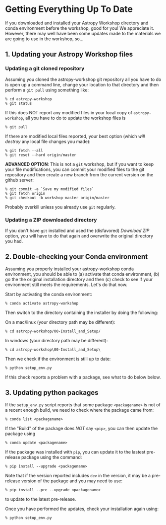 # Getting Everything Up To Date

If you downloaded and installed your Astropy Workshop directory and conda environment before the workshop, good for you!  We appreciate it.  However, there may well have been some updates made to the materials we are going to use in the workshop, so...

## 1. Updating your Astropy Workshop files

### Updating a git cloned repository

Assuming you cloned the astropy-workshop git repository all you have to do is open up a command line, change your location to that directory and then perform a `git pull` using something like:

    % cd astropy-workshop
    % git status

If this does NOT report any modified files in your local copy of `astropy-workshop`, all you have to do to update the workshop files is

    % git pull

If there are modified local files reported, your best option (which *will destroy* any local file changes you made):

    % git fetch --all
    % git reset --hard origin/master

**ADVANCED OPTION**: This is not a `git` workshop, but if you want to keep your file modifications, you can commit your modified files to the git repository  and then create a new branch from the current version on the github server:

    % git commit -a `Save my modified files`
    % git fetch origin
    % git checkout -b workshop-master origin/master

Probably overkill unless you already use `git` regularly.


### Updating a ZIP downloaded directory

If you don't have `git` installed and used the (disfavored) *Download ZIP* option, you will have to do that again and overwrite the original directory you had.

## 2. Double-checking your Conda environment

Assuming you properly installed your astropy-workshop conda environment, you should be able to (a) activate that conda environment, (b) go the the original installation directory and then (c) check to see if your environment still meets the requirements.  Let's do that now.

Start by activating the conda environment:
    
    % conda activate astropy-workshop

Then  switch to the directory containing the installer by doing the following:

On a mac/linux (your directory path may be different):

    % cd astropy-workshop/00-Install_and_Setup/  

In windows (your directory path may be different):

    % cd astropy-workshop\00-Install_and_Setup\
    
Then we check if the environment is still up to date:

    % python setup_env.py
    
If this check reports a problem with a package, see what to do below below.

## 3. Updating python packages

If the `setup_env.py` script reports that some package `<packagename>` is not of a recent enough build, we need to check where the package came from:

    % conda list <packagename>

If the "Build" of the package does *NOT* say `<pip>`,  you can then update the package using

    % conda update <packagename>

If the package was installed with `pip`, you can update it to the lastest pre-release package using the command:

    % pip install --upgrade <packagename>
    
Note that if the version reported includes `dev` in the version, it may be a pre-release version of the package and you may need to use:
  
    % pip install --pre --upgrade <packagename> 

to update to the latest pre-release.
      
Once you have performed the updates, check your installation again using:

    % python setup_env.py